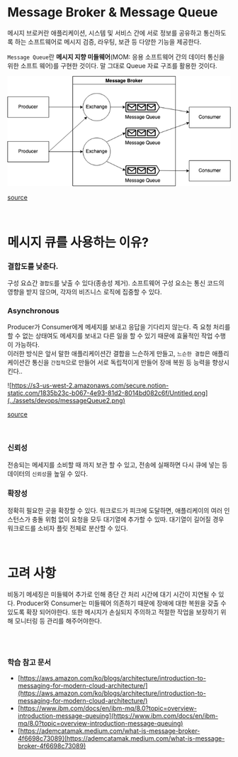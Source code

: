 # Message Broker & Message Queue

메시지 브로커란 애플리케이션, 시스템 및 서비스 간에 서로 정보를 공유하고 통신하도록 하는 소프트웨어로 메시지 검증, 라우팅, 보관 등 다양한 기능을 제공한다.

`Message Queue`란 **메시지 지향 미들웨어**(MOM: 응용 소프트웨어 간의 데이터 통신을 위한 소프트 웨어)를 구현한 것이다. 말 그대로 Queue 자료 구조를 활용한 것이다.

![](../assets/devops/messageQueue1.png)

[source](https://ademcatamak.medium.com/what-is-message-broker-4f6698c73089)

</br>

# 메시지 큐를 사용하는 이유?

### **결합도를 낮춘다.**

구성 요쇼간 `결합도`를 낮출 수 있다(종송성 제거). 소프트웨어 구성 요소는 통신 코드의 영향을 받지 않으며, 각자의 비즈니스 로직에 집중할 수 있다.

### **Asynchronous**

Producer가 Consumer에게 메세지를 보내고 응답을 기다리지 않는다. 즉 요청 처리를 할 수 없는 상태여도 메세지를 보내고 다른 일을 할 수 있기 때문에 효율적인 작업 수행이 가능하다. </br> 이러한 방식은 앞서 말한 애플리케이션간 결합을 느슨하게 만들고, `느슨한 결합`은 애플리케이션간 통신을 `간접적`으로 만들어 서로 독립적이게 만들어 장애 복원 등 능력을 향상시킨다..

![https://s3-us-west-2.amazonaws.com/secure.notion-static.com/1835b23c-b067-4e93-81d2-8014bd082c6f/Untitled.png](../assets/devops/messageQueue2.png)

[source](https://aws.amazon.com/ko/blogs/architecture/introduction-to-messaging-for-modern-cloud-architecture/)

</br>

### **신뢰성**

전송되는 메세지를 소비할 때 까지 보관 할 수 있고, 전송에 실패하면 다시 큐에 넣는 등 데이터의 `신뢰성`을 높일 수 있다. 

### **확장성**

정확히 필요한 곳을 확장할 수 있다. 워크로드가 피크에 도달하면, 애플리케이의 여러 인스턴스가 충돌 위험 없이 요청을 모두 대기열에 추가할 수 있따. 대기열이 길어질 경우 워크로드를 소비자 플릿 전체로 분산할 수 있다.

</br>

# 고려 사항

비동기 메세징은 미들웨어 추가로 인해 종단 간 처리 시간에 대기 시간이 지연될 수 있다.
Producer와 Consumer는 미들웨어 의존하기 때문에 장애에 대한 복원을 갖출 수 있도록 확장 되어야한다. 또한 메시지가 손실되지 주의하고 적절한 작업을 보장하기 위해 모니터링 등 관리를 해주어야한다.


</br>
</br>

### 학습 참고 문서
- [https://aws.amazon.com/ko/blogs/architecture/introduction-to-messaging-for-modern-cloud-architecture/](https://aws.amazon.com/ko/blogs/architecture/introduction-to-messaging-for-modern-cloud-architecture/)
- [https://www.ibm.com/docs/en/ibm-mq/8.0?topic=overview-introduction-message-queuing](https://www.ibm.com/docs/en/ibm-mq/8.0?topic=overview-introduction-message-queuing)
- [https://ademcatamak.medium.com/what-is-message-broker-4f6698c73089](https://ademcatamak.medium.com/what-is-message-broker-4f6698c73089)